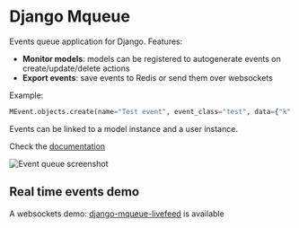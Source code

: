 # Django Mqueue

Events queue application for Django. Features:

- **Monitor models**: models can be registered to autogenerate events on create/update/delete actions
- **Export events**: save events to Redis or send them over websockets

Example:

   ```python
   MEvent.objects.create(name="Test event", event_class="test", data={"k":"v"})
   ```

Events can be linked to a model instance and a user instance.

Check the [documentation](http://django-mqueue.readthedocs.org/en/latest/)

![Event queue screenshot](https://raw.github.com/synw/django-mqueue/master/docs/_static/events_list.png)

## Real time events demo

A websockets demo: [django-mqueue-livefeed](https://github.com/synw/django-mqueue-livefeed) is available
